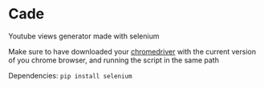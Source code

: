 # Cade
Youtube views generator made with selenium

Make sure to have downloaded your [chromedriver](https://chromedriver.chromium.org/downloads) with the current version of you chrome browser, and running the script in the same path 

Dependencies: `pip install selenium`
